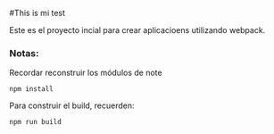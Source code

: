 #This is mi test

Este es el proyecto incial para crear aplicacioens utilizando webpack.

### Notas:
Recordar reconstruir los módulos de note 

```
npm install
```
Para construir el build, recuerden:

```
npm run build
```
